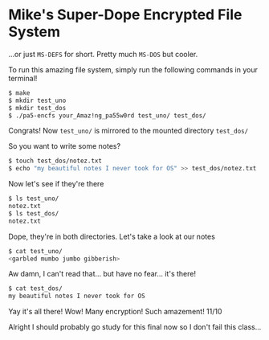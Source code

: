 # Mike's Super-Dope Encrypted File System
...or just `MS-DEFS` for short. Pretty much `MS-DOS` but cooler.

To run this amazing file system, simply run the following commands in your terminal!
```bash
$ make
$ mkdir test_uno
$ mkdir test_dos
$ ./pa5-encfs your_Amaz!ng_pa55w0rd test_uno/ test_dos/
```

Congrats! Now `test_uno/` is mirrored to the mounted directory `test_dos/`

So you want to write some notes?
```bash
$ touch test_dos/notez.txt
$ echo "my beautiful notes I never took for OS" >> test_dos/notez.txt
```

Now let's see if they're there
```bash
$ ls test_uno/
notez.txt
$ ls test_dos/
notez.txt
```

Dope, they're in both directories. Let's take a look at our notes
```bash
$ cat test_uno/
<garbled mumbo jumbo gibberish>
```

Aw damn, I can't read that... but have no fear... it's there!
```bash
$ cat test_dos/
my beautiful notes I never took for OS
```

Yay it's all there! Wow! Many encryption! Such amazement! 11/10

Alright I should probably go study for this final now so I don't fail this class...
